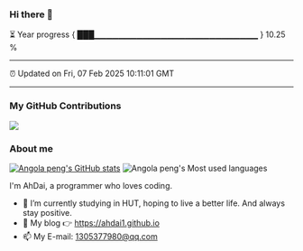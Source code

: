 ### Hi there 👋


⏳ Year progress { ███▁▁▁▁▁▁▁▁▁▁▁▁▁▁▁▁▁▁▁▁▁▁▁▁▁▁▁ } 10.25 %


---


⏰ Updated on Fri, 07 Feb 2025 10:11:01 GMT


---
### My GitHub Contributions    
![](https://raw.githubusercontent.com/AhDai1/AhDai1/assets/github-contribution-grid-snake.svg)          
### About me      
[![Angola peng's GitHub stats](https://github-readme-stats.vercel.app/api?username=AhDai1&show_icons=true&theme=radical)](https://github.com/anuraghazra/github-readme-stats)
![Angola peng's Most used languages](https://github-readme-stats.vercel.app/api/top-langs/?username=AhDai1&layout=compact&hide_border=true&langs_count=10)


I'm AhDai, a programmer who loves coding.

- 🔭 I’m currently studying in HUT, hoping to live a better life. And always stay positive.
- 🤔 My blog 👉 https://ahdai1.github.io
- 📫 My E-mail: 1305377980@qq.com        



